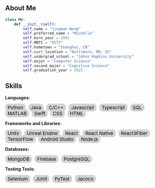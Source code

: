 ## About Me

```python
class Me:
    def __init__(self):
        self.name = "Jingman Wang"
        self.preferred_name = "Michelle"
        self.born_year = 2003
        self.MBTI = "ESTJ"
        self.hometown = "Shanghai, CN"
        self.curr_location = "Baltimore, MD, US"
        self.undergrad_school = "Johns Hopkins University"
        self.major = "Computer Science"
        self.second_major = "Cognitive Science"
        self.graduation_year = 2025

```
## Skills
<style>
.skills span {
  background-color: #D3D3D3;
  color: #000000;
  padding: 3px 8px;
  border-radius: 10px;
  margin-right: 5px;
  font-size: 15px;
}
</style>

<div class="skills">
<strong>Languages:</strong>
<p>
    <span>Python</span>
    <span>Java</span>
    <span>C/C++</span>
    <span>Javascript</span>
    <span>Typescript</span>
    <span>SQL</span>
    <span>MATLAB</span>
    <span>Swift</span>
    <span>CSS</span>
    <span>HTML</span>
</p>
<strong>Frameworks and Libraries:</strong>
<p>
    <span>Unity</span>
    <span>Unreal Engine</span>
    <span>React</span>
    <span>React Native</span>
    <span>React3Fiber</span>
    <span>TensorFlow</span>
    <span>Android Studio</span>
    <span>Node.js</span>
</p>
<strong>Databases:</strong>
<p>
    <span>MongoDB</span>
    <span>Firebase</span>
    <span>PostgreSQL</span>
</p>
<strong>Testing Tools:</strong>
<p>
    <span>Selenium</span>
    <span>JUnit</span>
    <span>PyTest</span>
    <span>Jacoco</span>
</p>
</div>
